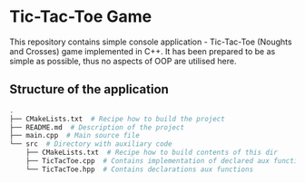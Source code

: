 # Tic-Tac-Toe Game

This repository contains simple console application - Tic-Tac-Toe (Noughts and
Crosses) game implemented in C++. It has been prepared to be as simple as
possible, thus no aspects of OOP are utilised here.

## Structure of the application

```.bash
.
├── CMakeLists.txt  # Recipe how to build the project
├── README.md  # Description of the project
├── main.cpp  # Main source file
└── src  # Directory with auxiliary code
    ├── CMakeLists.txt  # Recipe how to build contents of this dir
    ├── TicTacToe.cpp  # Contains implementation of declared aux functions
    └── TicTacToe.hpp  # Contains declarations aux functions
```
